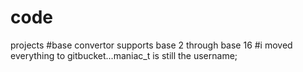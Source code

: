 # code
projects
#base convertor supports base 2 through base 16
#i moved everything to gitbucket...maniac_t is still the username;
